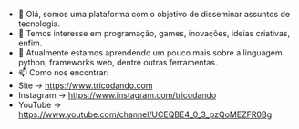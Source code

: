 - 👋 Olá, somos uma plataforma com o objetivo de disseminar assuntos de tecnologia.
- 👀 Temos interesse em programação, games, inovações, ideias criativas, enfim.
- 🌱 Atualmente estamos aprendendo um pouco mais sobre a linguagem python, frameworks web, dentre outras ferramentas.
- 📫 Como nos encontrar:
- Site -> https://www.tricodando.com
- Instagram -> https://www.instagram.com/tricodando
- YouTube -> https://www.youtube.com/channel/UCEQBE4_0_3_pzQoMEZFR0Bg

<!---
tricodando/tricodando is a ✨ special ✨ repository because its `README.md` (this file) appears on your GitHub profile.
You can click the Preview link to take a look at your changes.
--->
